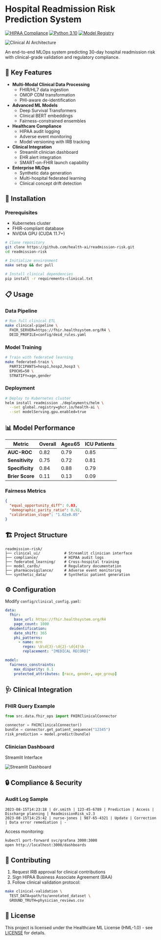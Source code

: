 # Hospital Readmission Risk Prediction System

[![HIPAA Compliance](https://img.shields.io/badge/HIPAA-Compliant-brightgreen)](https://www.hhs.gov/hipaa)
[![Python 3.10](https://img.shields.io/badge/Python-3.10-blue)](https://www.python.org/)
[![Model Registry](https://img.shields.io/badge/MLflow-Registry-orange)](https://mlflow.org/)

![Clinical AI Architecture](docs/images/clinical_architecture.png)

An end-to-end MLOps system predicting 30-day hospital readmission risk with clinical-grade validation and regulatory compliance.

## 🏥 Key Features

- **Multi-Modal Clinical Data Processing**
  - FHIR/HL7 data ingestion
  - OMOP CDM transformation
  - PHI-aware de-identification
- **Advanced ML Models**
  - Deep Survival Transformers
  - Clinical BERT embeddings
  - Fairness-constrained ensembles
- **Healthcare Compliance**
  - HIPAA audit logging
  - Adverse event monitoring
  - Model versioning with IRB tracking
- **Clinical Integration**
  - Streamlit clinician dashboard
  - EHR alert integration
  - SMART-on-FHIR launch capability
- **Enterprise MLOps**
  - Synthetic data generation
  - Multi-hospital federated learning
  - Clinical concept drift detection

## 🚀 Installation

### Prerequisites
- Kubernetes cluster
- FHIR-compliant database
- NVIDIA GPU (CUDA 11.7+)

```bash
# Clone repository
git clone https://github.com/health-ai/readmission-risk.git
cd readmission-risk

# Initialize environment
make setup && dvc pull

# Install clinical dependencies
pip install -r requirements-clinical.txt
```

## 📋 Usage

### Data Pipeline
```bash
# Run full clinical ETL
make clinical-pipeline \
  FHIR_SERVER=https://fhir.healthsystem.org/R4 \
  DEID_PROFILE=config/deid_rules.yaml
```

### Model Training
```bash
# Train with federated learning
make federated-train \
  PARTICIPANTS=hosp1,hosp2,hosp3 \
  EPOCHS=50 \
  STRATIFY=age,gender
```

### Deployment
```bash
# Deploy to Kubernetes cluster
helm install readmission ./deployments/helm \
  --set global.registry=ghcr.io/health-ai \
  --set modelServing.gpu.enabled=true
```

## 📊 Model Performance

| Metric                | Overall | Age≥65 | ICU Patients |
|-----------------------|---------|--------|--------------|
| **AUC-ROC**           | 0.82    | 0.79   | 0.85         |
| **Sensitivity**       | 0.75    | 0.72   | 0.81         |
| **Specificity**       | 0.84    | 0.88   | 0.79         |
| **Brier Score**       | 0.11    | 0.13   | 0.09         |

### Fairness Metrics
```json
{
  "equal_opportunity_diff": 0.03,
  "demographic_parity_ratio": 0.92,
  "calibration_slope": "1.02±0.05"
}
```

## 🏗️ Project Structure
```
readmission-risk/
├── clinical_ui/           # Streamlit clinician interface
├── compliance/            # HIPAA audit logs
├── federated_learning/    # Cross-hospital training
├── model_cards/           # Regulatory documentation
├── pharmacovigilance/     # Adverse event monitoring
└── synthetic_data/        # Synthetic patient generation
```

## ⚙️ Configuration

Modify `config/clinical_config.yaml`:
```yaml
data:
  fhir:
    base_url: https://fhir.healthsystem.org/R4
    page_count: 1000
  deidentification:
    date_shift: 365
    phi_patterns:
      - name: mrn
        regex: \b\d{3}-\d{2}-\d{4}\b
        replacement: "[MEDICAL RECORD]"

model:
  fairness_constraints:
    max_disparity: 0.1
    protected_attributes: [race, gender, age_group]
```

## 🩺 Clinical Integration

### FHIR Query Example
```python
from src.data.fhir_ops import FHIRClinicalConnector

connector = FHIRClinicalConnector()
bundle = connector.get_patient_sequence("12345")
risk_prediction = model.predict(bundle)
```

### Clinician Dashboard
Streamlit Interface

![Streamlit Dashboard](docs/images/streamlit_dashboard.png)

## 🔒 Compliance & Security

### Audit Log Sample
```
2023-08-15T14:23:18 | dr.smith | 123-45-6789 | Prediction | Access | Discharge planning | ReadmissionRisk_v2.3
2023-08-15T14:25:42 | nurse-jones | 987-65-4321 | Update | Correction | Data error remediation | -
```

Access monitoring:
```bash
kubectl port-forward svc/grafana 3000:3000
open http://localhost:3000/dashboards
```

## 🤝 Contributing

1. Request IRB approval for clinical contributions
2. Sign HIPAA Business Associate Agreement (BAA)
3. Follow clinical validation protocol:
```bash
make clinical-validation \
  TEST_DATA=path/to/annotated_dataset \
  GROUND_TRUTH=physician_reviews.csv
```

## 📄 License

This project is licensed under the Healthcare ML License (HML-1.0) - see [LICENSE](LICENSE) for details.

